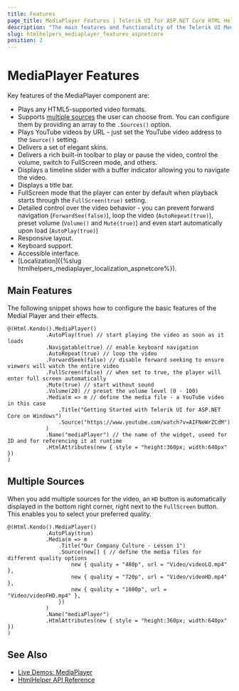 ```yaml
---
title: Features
page_title: MediaPlayer Features | Telerik UI for ASP.NET Core HTML Helpers
description: "The main features and functionality of the Telerik UI MediaPlayer for ASP.NET Core (MVC 6 or ASP.NET Core MVC)."
slug: htmlhelpers_mediaplayer_features_aspnetcore
position: 2
---
```


# MediaPlayer Features

Key features of the MediaPlayer component are:

* Plays any HTML5-supported video formats.
* Supports [multiple sources](#multiple-sources) the user can choose from. You can configure them by providing an array to the `.Sources()` option.
* Plays YouTube videos by URL - just set the YouTube video address to the `Source()` setting.
* Delivers a set of elegant skins.
* Delivers a rich built-in toolbar to play or pause the video, control the volume, switch to FullScreen mode, and others.
* Displays a timeline slider with a buffer indicator allowing you to navigate the video.
* Displays a title bar.
* FullScreen mode that the player can enter by default when playback starts through the `FullScreen(true)` setting.
* Detailed control over the video behavior - you can prevent forward navigation (`ForwardSee(false)`), loop the video (`AutoRepeat(true)`), preset volume (`Volume()` and `Mute(true)`) and even start automatically upon load (`AutoPlay(true)`)
* Responsive layout.
* Keyboard support.
* Accessible interface.
* [Localization]({%slug htmlhelpers_mediaplayer_localization_aspnetcore%}).

## Main Features

The following snippet shows how to configure the basic features of the Medial Player and their effects.

```
@(Html.Kendo().MediaPlayer()
			.AutoPlay(true) // start playing the video as soon as it loads
			.Navigatable(true) // enable keyboard navigation
			.AutoRepeat(true) // loop the video
			.ForwardSeek(false) // disable forward seeking to ensure viewers will watch the entire video
			.FullScreen(false) // when set to true, the player will enter full screen automatically
			.Mute(true) // start without sound
			.Volume(20) // preset the volume level (0 - 100)
			.Media(m => m // define the media file - a YouTube video in this case
				.Title("Getting Started with Telerik UI for ASP.NET Core on Windows")
				.Source("https://www.youtube.com/watch?v=AIFNeWrZCdM")
			)
			.Name("mediaPlayer") // the name of the widget, useed for ID and for referencing it at runtime
			.HtmlAttributes(new { style = "height:360px; width:640px" })
)
```

## Multiple Sources

When you add multiple sources for the video, an `HD` button is automatically displayed in the bottom right corner, right next to the `FullScreen` button. This enables you to select your preferred quality.

```
@(Html.Kendo().MediaPlayer()
			.AutoPlay(true) 
			.Media(m => m 
				.Title("Our Company Culture - Lesson 1")
				.Source(new[] { // define the media files for different quality options
					new { quality = "480p", url = "Video/videoLQ.mp4" },
					new { quality = "720p", url = "Video/videoHD.mp4" },
					new { quality = "1080p", url = "Video/videoFHD.mp4" },
				})
			)
			.Name("mediaPlayer")
			.HtmlAttributes(new { style = "height:360px; width:640px" })
)
```


## See Also

* [Live Demos: MediaPlayer](https://demos.telerik.com/aspnet-core/mediaplayer/index)
* [HtmlHelper API Reference](https://docs.telerik.com/aspnet-core/api/mediaplayer)

